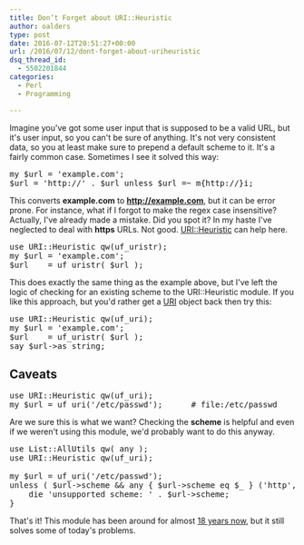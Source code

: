 ```yaml
---
title: Don’t Forget about URI::Heuristic
author: oalders
type: post
date: 2016-07-12T20:51:27+00:00
url: /2016/07/12/dont-forget-about-uriheuristic
dsq_thread_id:
  - 5502201844
categories:
  - Perl
  - Programming

---
```

Imagine you've got some user input that is supposed to be a valid URL, but it's user input, so you can't be sure of anything. It's not very consistent data, so you at least make sure to prepend a default scheme to it. It's a fairly common case. Sometimes I see it solved this way:

<pre>my $url = 'example.com';
$url = 'http://' . $url unless $url =~ m{http://}i;
</pre>

This converts **example.com** to **http://example.com**, but it can be error prone. For instance, what if I forgot to make the regex case insensitive? Actually, I've already made a mistake. Did you spot it? In my haste I've neglected to deal with **https** URLs. Not good. [URI::Heuristic][1] can help here.

<pre>use URI::Heuristic qw(uf_uristr);
my $url = 'example.com';
$url    = uf_uristr( $url );
</pre>

This does exactly the same thing as the example above, but I've left the logic of checking for an existing scheme to the URI::Heuristic module. If you like this approach, but you'd rather get a [URI][2] object back then try this:

<pre>use URI::Heuristic qw(uf_uri);
my $url = 'example.com';
$url    = uf_uristr( $url );
say $url->as_string;
</pre>

## Caveats

<pre>use URI::Heuristic qw(uf_uri);
my $url = uf_uri('/etc/passwd');      # file:/etc/passwd
</pre>

Are we sure this is what we want? Checking the **scheme** is helpful and even if we weren't using this module, we'd probably want to do this anyway.

<pre>use List::AllUtils qw( any );
use URI::Heuristic qw(uf_uri);

my $url = uf_uri('/etc/passwd');
unless ( $url->scheme && any { $url->scheme eq $_ } ('http', 'https') ) {
    die 'unsupported scheme: ' . $url->scheme;
}
</pre>

That's it! This module has been around for almost [18 years now][3], but it still solves some of today's problems.

 [1]: https://metacpan.org/pod/URI::Heuristic
 [2]: https://metacpan.org/pod/URI
 [3]: https://metacpan.org/pod/release/GAAS/URI-0.09/URI/Heuristic.pm
